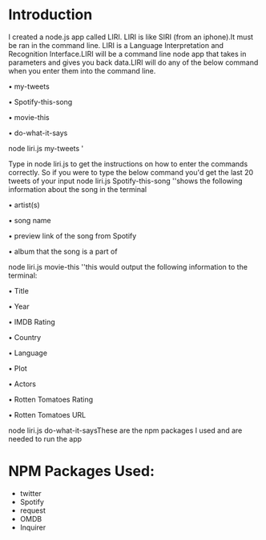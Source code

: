# Introduction

I created a node.js app called LIRI. LIRI is like SIRI (from an iphone).It must be ran in the command line.
LIRI is a Language Interpretation and Recognition Interface.LIRI will be a command line node app that takes in parameters and gives you back data.LIRI will do any of the below command when you enter them into the command line.

•	my-tweets

•	Spotify-this-song

•	movie-this

•	do-what-it-says

node liri.js my-tweets <tweets search >'

Type in node liri.js to get the instructions on how to enter the commands correctly. So if you were to type the below command you'd get the last 20 tweets of your input 
node liri.js Spotify-this-song '<song name here>'shows the following information about the song in the terminal

•	artist(s)

•	song name

•	preview link of the song from Spotify

•	album that the song is a part of

node liri.js movie-this '<movie name here>'this would output the following information to the terminal:

•	Title

•	Year

•	IMDB Rating

•	Country

•	Language

•	Plot

•	Actors

•	Rotten Tomatoes Rating

•	Rotten Tomatoes URL

node liri.js do-what-it-saysThese are the npm packages I used and are needed to run the app

# NPM Packages Used:

* twitter
* Spotify
*	request
* OMDB
* Inquirer
